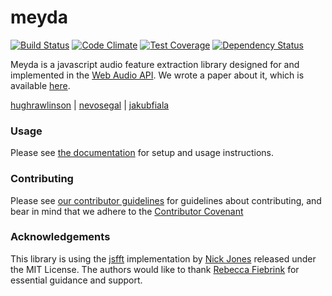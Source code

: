 # meyda
[![Build Status](https://travis-ci.org/hughrawlinson/meyda.svg?branch=master)](https://travis-ci.org/hughrawlinson/meyda)
[![Code Climate](https://codeclimate.com/github/hughrawlinson/meyda/badges/gpa.svg)](https://codeclimate.com/github/hughrawlinson/meyda)
[![Test Coverage](https://codeclimate.com/github/hughrawlinson/meyda/badges/coverage.svg)](https://codeclimate.com/github/hughrawlinson/meyda/coverage)
[![Dependency Status](https://www.versioneye.com/user/projects/564f3e1cff016c0033000483/badge.svg?style=flat)](https://www.versioneye.com/user/projects/564f3e1cff016c0033000483)

Meyda is a javascript audio feature extraction library designed for and implemented in the [Web Audio API](https://github.com/WebAudio/web-audio-api "Web Audio API"). We wrote a paper about it, which is available [here](http://doc.gold.ac.uk/~mu202hr/publications/RawlinsonSegalFiala_WAC2015.pdf).

[hughrawlinson](https://github.com/hughrawlinson "Hugh Rawlinson") | [nevosegal](https://github.com/nevosegal "Nevo Segal") | [jakubfiala](https://github.com/jakubfiala "Jakub Fiala")

### Usage
Please see [the documentation](https://github.com/hughrawlinson/meyda/wiki/Getting-Started) for setup and usage instructions.

### Contributing

Please see [our contributor guidelines](https://github.com/hughrawlinson/meyda/wiki/contributing) for guidelines about contributing, and bear in mind that we adhere to the [Contributor Covenant](https://github.com/hughrawlinson/meyda/wiki/Contributor-Covenant)

### Acknowledgements

This library is using the [jsfft](https://github.com/dntj/jsfft "jsfft") implementation by [Nick Jones](https://github.com/dntj "Nick Jones") released under the MIT License.
The authors would like to thank [Rebecca Fiebrink](https://twitter.com/RebeccaFiebrink "Rebecca Fiebrink") for essential guidance and support.
